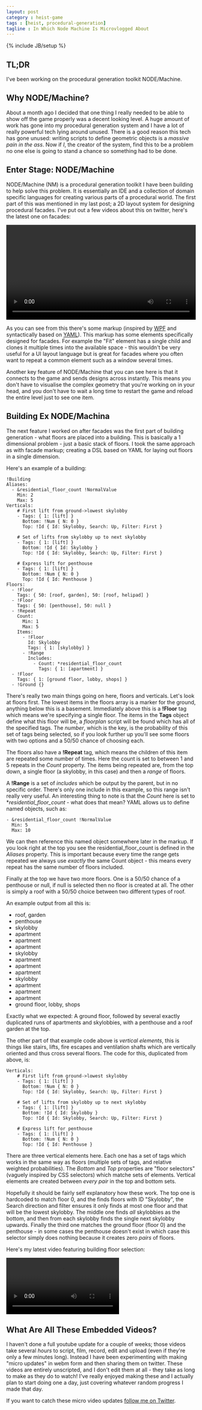 ```yaml
---
layout: post
category : heist-game
tags : [heist, procedural-generation]
tagline : In Which Node Machine Is Microvlogged About
---
```

{% include JB/setup %}


## TL;DR

I've been working on the procedural generation toolkit NODE/Machine.

## Why NODE/Machine?

About a month ago I decided that one thing I really needed to be able to show off the game properly was a decent looking level. A huge amount of work has gone into my procedural generation system and I have a lot of really powerful tech lying around unused. There is a good reason this tech has gone unused: writing scripts to define geometric objects is a *massive pain in the ass*. Now if *I*, the creator of the system, find this to be a problem no one else is going to stand a chance so something had to be done.

## Enter Stage: NODE/Machine

NODE/Machine (NM) is a procedural generation toolkit I have been building to help solve this problem. It is essentially an IDE and a collection of domain specific languages for creating various parts of a procedural world. The first part of this was mentioned in my last post; a 2D layout system for designing procedural facades. I've put out a few videos about this on twitter, here's the latest one on facades:

<video style="width:  100%; height: auto;" src="/assets/fancyfacade1.webm" controls="true"></video>

As you can see from this there's some markup (inspired by [WPF](https://en.wikipedia.org/wiki/Windows_Presentation_Foundation) and syntactically based on [YAML](http://yaml.org/)). This markup has some elements specifically designed for facades. For example the "Fit" element has a single child and clones it multiple times into the available space - this wouldn't be very useful for a UI layout language but is great for facades where you often want to repeat a common element such as a window several times.

Another key feature of NODE/Machine that you can see here is that it connects to the game and sends designs across instantly. This means you don't have to visualise the complex geometry that you're working on in your head, and you don't have to wait a long time to restart the game and reload the entire level just to see one item.

## Building Ex NODE/Machina

The next feature I worked on after facades was the first part of building generation - what floors are placed into a building. This is basically a 1 dimensional problem - just a basic stack of floors. I took the same approach as with facade markup; creating a DSL based on YAML for laying out floors in a single dimension.

Here's an example of a building:


    !Building
    Aliases:
      - &residential_floor_count !NormalValue
        Min: 2
        Max: 5
    Verticals:
        # First lift from ground->lowest skylobby
        - Tags: { 1: [lift] }
          Bottom: !Num { N: 0 }
          Top: !Id { Id: Skylobby, Search: Up, Filter: First }
    
        # Set of lifts from skylobby up to next skylobby
        - Tags: { 1: [lift] }
          Bottom: !Id { Id: Skylobby }
          Top: !Id { Id: Skylobby, Search: Up, Filter: First }
    
        # Express lift for penthouse
        - Tags: { 1: [lift] }
          Bottom: !Num { N: 0 }
          Top: !Id { Id: Penthouse }
    Floors:
      - !Floor
        Tags: { 50: [roof, garden], 50: [roof, helipad] }
      - !Floor
        Tags: { 50: [penthouse], 50: null }
      - !Repeat
        Count:
          Min: 1
          Max: 5
        Items:
          - !Floor
            Id: Skylobby
            Tags: { 1: [skylobby] }
          - !Range
            Includes:
              - Count: *residential_floor_count
                Tags: { 1: [apartment] }
      - !Floor
        Tags: { 1: [ground floor, lobby, shops] }
      - !Ground {}

There's really two main things going on here, floors and verticals. Let's look at floors first. The lowest items in the floors array is a marker for the ground, anything below this is a basement. Immediately above this is a **!Floor** tag which means we're specifying a single floor. The items in the **Tags** object define what this floor will be, a *floorplan* script will be found which has all of the specified tags. The *number*, which is the key, is the probability of this set of tags being selected, so if you look further up you'll see some floors with two options and a 50/50 chance of choosing each.

The floors also have a **!Repeat** tag, which means the children of this item are repeated some number of times. Here the count is set to between 1 and 5 repeats in the *Count* property. The items being repeated are, from the top down, a single floor (a skylobby, in this case) and then a *range* of floors.

A **!Range** is a set of *includes* which be output by the parent, but in no specific order. There's only one include in this example, so this range isn't really very useful. An interesting thing to note is that the *Count* here is set to **residential_floor_count* - what does that mean? YAML allows us to define named objects, such as:

    - &residential_floor_count !NormalValue
      Min: 5
      Max: 10

We can then reference this named object somewhere later in the markup. If you look right at the top you see the residential_floor_count is defined in the *Aliases* property. This is important because every time the range gets repeated we always use *exactly* the same Count object - this means every repeat has the same number of floors included.

Finally at the top we have two more floors. One is a 50/50 chance of a penthouse or null, if null is selected then no floor is created at all. The other is simply a roof with a 50/50 choice between two different types of roof.

An example output from all this is:

 - roof, garden
 - penthouse
 - skylobby
 - apartment
 - apartment
 - apartment
 - skylobby
 - apartment
 - apartment
 - apartment
 - skylobby
 - apartment
 - apartment
 - apartment
 - ground floor, lobby, shops

Exactly what we expected: A ground floor, followed by several exactly duplicated runs of apartments and skylobbies, with a penthouse and a roof garden at the top.

The other part of that example code above is *vertical elements*, this is things like stairs, lifts, fire escapes and ventilation shafts which are vertically oriented and thus cross several floors. The code for this, duplicated from above, is:

    Verticals:
        # First lift from ground->lowest skylobby
        - Tags: { 1: [lift] }
          Bottom: !Num { N: 0 }
          Top: !Id { Id: Skylobby, Search: Up, Filter: First }
    
        # Set of lifts from skylobby up to next skylobby
        - Tags: { 1: [lift] }
          Bottom: !Id { Id: Skylobby }
          Top: !Id { Id: Skylobby, Search: Up, Filter: First }
    
        # Express lift for penthouse
        - Tags: { 1: [lift] }
          Bottom: !Num { N: 0 }
          Top: !Id { Id: Penthouse }

There are three vertical elements here. Each one has a set of tags which works in the same way as floors (multiple sets of tags, and relative weighted probabilities). The *Bottom* and *Top* properties are "floor selectors" (vaguely inspired by CSS selectors) which matche sets of elements. Vertical elements are created between *every pair* in the top and bottom sets.

Hopefully it should be fairly self explanatory how these work. The top one is hardcoded to match floor 0, and the finds floors with ID "Skylobby", the Search direction and filter ensures it only finds at most one floor and that will be the lowest skylobby. The middle one finds *all* skylobbies as the bottom, and then from each skylobby finds the single next skylobby upwards. Finally the third one matches the ground floor (floor 0) and the penthouse - in some cases the penthouse doesn't exist in which case this selector simply does nothing because it creates zero *pairs* of floors.

Here's my latest video featuring building floor selection:

<video src="/assets/BuildingGeneration1.webm" controls="true"></video>

 ## What Are All These Embedded Videos?
 
 I haven't done a full youtube update for a couple of weeks; those videos take several *hours* to script, film, record, edit and upload (even if they're only a few minutes long). Instead I have been experimenting with making "micro updates" in webm form and then sharing them on twitter. These videos are entirely unscripted, and I don't edit them at all - they take as long to make as they do to watch! I've really enjoyed making these and I actually plan to start doing one a day, just covering whatever random progress I made that day.
 
 If you want to catch these micro video updates [follow me on Twitter](https://twitter.com/martindevans).
 
 
 
 
 
 
 





